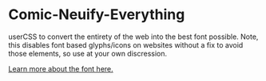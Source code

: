 # Comic-Neuify-Everything
userCSS to convert the entirety of the web into the best font possible. Note, this disables font based glyphs/icons on websites without a fix to avoid those elements, so use at your own discression. 

[Learn more about the font here.](http://comicneue.com)

